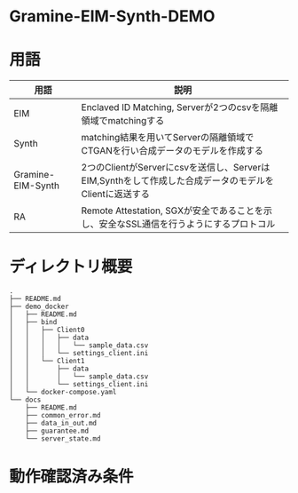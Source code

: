 # Gramine-EIM-Synth-DEMO

# 用語
| 用語 | 説明 |
| --- | --- |
| EIM | Enclaved ID Matching, Serverが2つのcsvを隔離領域でmatchingする|
| Synth | matching結果を用いてServerの隔離領域でCTGANを行い合成データのモデルを作成する |
| Gramine-EIM-Synth | 2つのClientがServerにcsvを送信し、ServerはEIM,Synthをして作成した合成データのモデルをClientに返送する 
| RA | Remote Attestation, SGXが安全であることを示し、安全なSSL通信を行うようにするプロトコル |

# ディレクトリ概要
```
.
├── README.md
├── demo_docker
│   ├── README.md
│   ├── bind
│   │   ├── Client0
│   │   │   ├── data
│   │   │   │   └── sample_data.csv
│   │   │   └── settings_client.ini
│   │   └── Client1
│   │       ├── data
│   │       │   └── sample_data.csv
│   │       └── settings_client.ini
│   └── docker-compose.yaml
└── docs
    ├── README.md
    ├── common_error.md
    ├── data_in_out.md
    ├── guarantee.md
    └── server_state.md
```
# 動作確認済み条件
